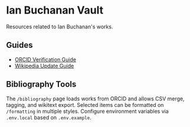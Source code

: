 # Ian Buchanan Vault

Resources related to Ian Buchanan's works.

## Guides
- [ORCID Verification Guide](docs/ORCID_Verification_Guide.md)
- [Wikipedia Update Guide](docs/Wikipedia_Update_Guide.md)

## Bibliography Tools

The `/bibliography` page loads works from ORCID and allows CSV merge, tagging, and wikitext export. Selected items can be formatted on `/formatting` in multiple styles. Configure environment variables via `.env.local` based on `.env.example`.
